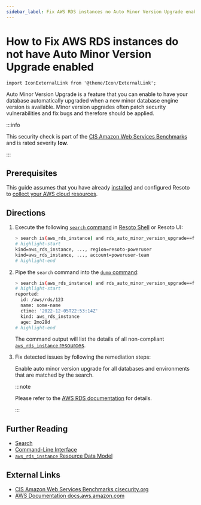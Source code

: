 ```yaml
---
sidebar_label: Fix AWS RDS instances no Auto Minor Version Upgrade enabled
---
```


# How to Fix AWS RDS instances do not have Auto Minor Version Upgrade enabled

```mdx-code-block
import IconExternalLink from '@theme/Icon/ExternalLink';
```

Auto Minor Version Upgrade is a feature that you can enable to have your database automatically upgraded when a new minor database engine version is available. Minor version upgrades often patch security vulnerabilities and fix bugs and therefore should be applied.

:::info

This security check is part of the [CIS Amazon Web Services Benchmarks](https://cisecurity.org/benchmark/amazon_web_services) and is rated severity **low**.

:::

## Prerequisites

This guide assumes that you have already [installed](../../getting-started/install-resoto/index.md) and configured Resoto to [collect your AWS cloud resources](../../getting-started/configure-resoto/aws.md).

## Directions

1. Execute the following [`search` command](../../reference/cli/search-commands/search.md) in [Resoto Shell](../../reference/components/shell.md) or Resoto UI:

   ```bash
   > search is(aws_rds_instance) and rds_auto_minor_version_upgrade==false
   # highlight-start
   ​kind=aws_rds_instance, ..., region=resoto-poweruser
   ​kind=aws_rds_instance, ..., account=poweruser-team
   # highlight-end
   ```

2. Pipe the `search` command into the [`dump` command](../../reference/cli/format-commands/dump.md):

   ```bash
   > search is(aws_rds_instance) and rds_auto_minor_version_upgrade==false | dump
   # highlight-start
   ​reported:
   ​  id: /aws/rds/123
   ​  name: some-name
   ​  ctime: '2022-12-05T22:53:14Z'
   ​  kind: aws_rds_instance
   ​  age: 2mo28d
   # highlight-end
   ```

   The command output will list the details of all non-compliant [`aws_rds_instance` resources](../../reference/data-models/aws/index.md#aws_rds_instance).

3. Fix detected issues by following the remediation steps:

   Enable auto minor version upgrade for all databases and environments that are matched by the search.

   :::note

   Please refer to the [AWS RDS documentation](https://aws.amazon.com/blogs/database/best-practices-for-upgrading-amazon-rds-to-major-and-minor-versions-of-postgresql) for details.

   :::

## Further Reading

- [Search](../../reference/search/index.md)
- [Command-Line Interface](../../reference/cli/index.md)
- [`aws_rds_instance` Resource Data Model](../../reference/data-models/aws/index.md#aws_rds_instance)

## External Links

- [CIS Amazon Web Services Benchmarks <span class="badge badge--secondary">cisecurity.org <IconExternalLink width="10" height="10" /></span>](https://cisecurity.org/benchmark/amazon_web_services)
- [AWS Documentation <span class="badge badge--secondary">docs.aws.amazon.com <IconExternalLink width="10" height="10" /></span>](https://aws.amazon.com/blogs/database/best-practices-for-upgrading-amazon-rds-to-major-and-minor-versions-of-postgresql)
